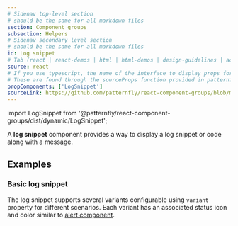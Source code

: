 ```yaml
---
# Sidenav top-level section
# should be the same for all markdown files
section: Component groups
subsection: Helpers
# Sidenav secondary level section
# should be the same for all markdown files
id: Log snippet
# Tab (react | react-demos | html | html-demos | design-guidelines | accessibility)
source: react
# If you use typescript, the name of the interface to display props for
# These are found through the sourceProps function provided in patternfly-docs.source.js
propComponents: ['LogSnippet']
sourceLink: https://github.com/patternfly/react-component-groups/blob/main/packages/module/patternfly-docs/content/extensions/component-groups/examples/LogSnippet/LogSnippet.md
---
```


import LogSnippet from '@patternfly/react-component-groups/dist/dynamic/LogSnippet';

A **log snippet** component provides a way to display a log snippet or code along with a message.

## Examples

### Basic log snippet
The log snippet supports several variants configurable using `variant` property for different scenarios. Each variant has an associated status icon and color similar to [alert component](/components/alert).

```js file="./LogSnippetExample.tsx"

```